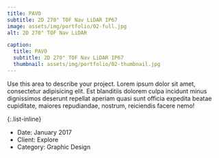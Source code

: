 ```yaml
---
title: PAVO
subtitle: 2D 270° TOF Nav LiDAR IP67
image: assets/img/portfolio/02-full.jpg
alt: 2D 270° TOF Nav LiDAR

caption:
  title: PAVO
  subtitle: 2D 270° TOF Nav LiDAR IP67
  thumbnail: assets/img/portfolio/02-thumbnail.jpg
---
```

Use this area to describe your project. Lorem ipsum dolor sit amet, consectetur adipisicing elit. Est blanditiis dolorem culpa incidunt minus dignissimos deserunt repellat aperiam quasi sunt officia expedita beatae cupiditate, maiores repudiandae, nostrum, reiciendis facere nemo!

{:.list-inline}
- Date: January 2017
- Client: Explore
- Category: Graphic Design

